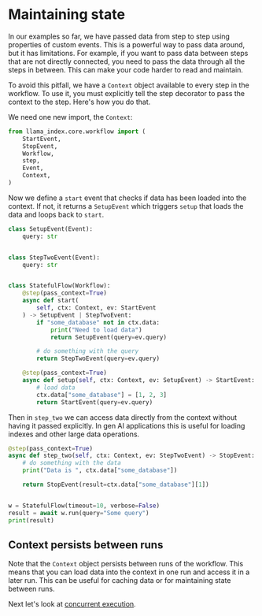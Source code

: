 # Maintaining state

In our examples so far, we have passed data from step to step using properties of custom events. This is a powerful way to pass data around, but it has limitations. For example, if you want to pass data between steps that are not directly connected, you need to pass the data through all the steps in between. This can make your code harder to read and maintain.

To avoid this pitfall, we have a `Context` object available to every step in the workflow. To use it, you must explicitly tell the step decorator to pass the context to the step. Here's how you do that.

We need one new import, the `Context`:

```python
from llama_index.core.workflow import (
    StartEvent,
    StopEvent,
    Workflow,
    step,
    Event,
    Context,
)
```

Now we define a `start` event that checks if data has been loaded into the context. If not, it returns a `SetupEvent` which triggers `setup` that loads the data and loops back to `start`.

```python
class SetupEvent(Event):
    query: str


class StepTwoEvent(Event):
    query: str


class StatefulFlow(Workflow):
    @step(pass_context=True)
    async def start(
        self, ctx: Context, ev: StartEvent
    ) -> SetupEvent | StepTwoEvent:
        if "some_database" not in ctx.data:
            print("Need to load data")
            return SetupEvent(query=ev.query)

        # do something with the query
        return StepTwoEvent(query=ev.query)

    @step(pass_context=True)
    async def setup(self, ctx: Context, ev: SetupEvent) -> StartEvent:
        # load data
        ctx.data["some_database"] = [1, 2, 3]
        return StartEvent(query=ev.query)
```

Then in `step_two` we can access data directly from the context without having it passed explicitly. In gen AI applications this is useful for loading indexes and other large data operations.

```python
@step(pass_context=True)
async def step_two(self, ctx: Context, ev: StepTwoEvent) -> StopEvent:
    # do something with the data
    print("Data is ", ctx.data["some_database"])

    return StopEvent(result=ctx.data["some_database"][1])


w = StatefulFlow(timeout=10, verbose=False)
result = await w.run(query="Some query")
print(result)
```

## Context persists between runs

Note that the `Context` object persists between runs of the workflow. This means that you can load data into the context in one run and access it in a later run. This can be useful for caching data or for maintaining state between runs.

Next let's look at [concurrent execution](concurrent_execution.md).
